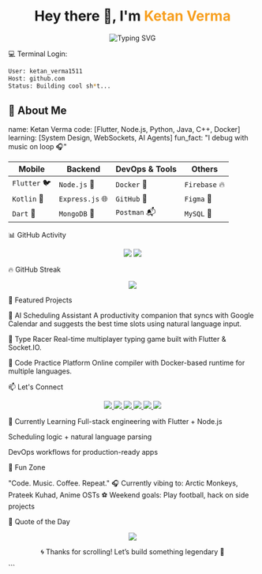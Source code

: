 <h1 align="center">Hey there 👋, I'm <span style="color:#f79f1f;">Ketan Verma</span></h1>

<div align="center">
  <img src="https://readme-typing-svg.herokuapp.com?font=Fira+Code&size=24&duration=3000&pause=500&color=F79F1F&center=true&vCenter=true&width=435&lines=Flutter+Dev+%F0%9F%93%B1;Backend+Builder+%F0%9F%8E%A8;Always+Learning+%F0%9F%93%9A" alt="Typing SVG" />
</div>

💻 Terminal Login:

```bash
User: ketan_verma1511  
Host: github.com  
Status: Building cool sh*t...
```

## 🔭 About Me
name: Ketan Verma
code: [Flutter, Node.js, Python, Java, C++, Docker]
learning: [System Design, WebSockets, AI Agents]
fun_fact: "I debug with music on loop 🎧"

| Mobile       | Backend         | DevOps & Tools | Others        |
| ------------ | --------------- | -------------- | ------------- |
| `Flutter` 🐦 | `Node.js` 🚀    | `Docker` 🐳    | `Firebase` 🔥 |
| `Kotlin` 🤖  | `Express.js` 🌐 | `GitHub` 🐙    | `Figma` 🎨    |
| `Dart` 💙    | `MongoDB` 🍃    | `Postman` 📬   | `MySQL` 💾    |

📊 GitHub Activity
<p align="center"> <img src="https://github-readme-stats.vercel.app/api?username=Ketan-Verma21&show_icons=true&theme=tokyonight&hide_border=true" /> <img src="https://github-readme-stats.vercel.app/api/top-langs/?username=Ketan-Verma21&layout=compact&theme=tokyonight&hide_border=true" /> </p>



🔥 GitHub Streak
<p align="center"> <img src="https://github-readme-streak-stats.herokuapp.com/?user=Ketan-Verma21&theme=tokyonight&hide_border=true" /> </p>



🚀 Featured Projects

🧠 AI Scheduling Assistant
A productivity companion that syncs with Google Calendar and suggests the best time slots using natural language input.

💬 Type Racer
Real-time multiplayer typing game built with Flutter & Socket.IO.

🧪 Code Practice Platform
Online compiler with Docker-based runtime for multiple languages.



📫 Let's Connect
<p align="center"> <a href="https://github.com/Ketan-Verma21"> <img src="https://img.shields.io/badge/GitHub-%2312100E.svg?style=for-the-badge&logo=github&logoColor=white"/> </a> <a href="https://www.instagram.com/ketan_verma1511/"> <img src="https://img.shields.io/badge/Instagram-%23E4405F.svg?style=for-the-badge&logo=instagram&logoColor=white"/> </a> <a href="https://codeforces.com/profile/ketanverma1511"> <img src="https://img.shields.io/badge/Codeforces-%231F8ACB.svg?style=for-the-badge&logo=codeforces&logoColor=white"/> </a> <a href="https://leetcode.com/ketanverma1511/"> <img src="https://img.shields.io/badge/LeetCode-%23FFA116.svg?style=for-the-badge&logo=leetcode&logoColor=black"/> </a> <a href="https://auth.geeksforgeeks.org/user/ketanver3277"> <img src="https://img.shields.io/badge/GFG-%2313AA52.svg?style=for-the-badge&logo=geeksforgeeks&logoColor=white"/> </a> <a href="https://www.codingninjas.com/studio/profile/294ae999-7b2e-472c-9c13-3aeb8d6ac85f"> <img src="https://img.shields.io/badge/CodingNinjas-orange?style=for-the-badge&logo=codingninjas&logoColor=black"/> </a> </p>



🧠 Currently Learning
Full-stack engineering with Flutter + Node.js

Scheduling logic + natural language parsing

DevOps workflows for production-ready apps



🎵 Fun Zone

"Code. Music. Coffee. Repeat."
🎧 Currently vibing to: Arctic Monkeys, Prateek Kuhad, Anime OSTs
⚽ Weekend goals: Play football, hack on side projects



📜 Quote of the Day
<p align="center"> <img src="https://quotes-github-readme.vercel.app/api?type=horizontal&theme=tokyonight" /> </p>
<p align="center"> 🌀 Thanks for scrolling! Let’s build something legendary 💙 </p> ```

